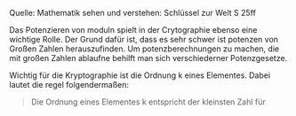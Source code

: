 Quelle: Mathematik sehen und verstehen: Schlüssel zur Welt
S 25ff

Das Potenzieren von moduln spielt in der Crytographie ebenso eine wichtige Rolle. Der Grund dafür ist, dass es sehr schwer ist potenzen von Großen Zahlen herauszufinden.
Um potenzberechnungen zu machen, die mit großen Zahlen ablaufne behilft man sich verschiederner Potenzgesetze. 

Wichtig für die Kryptographie ist die Ordnung k eines Elementes.
Dabei lautet die regel folgendermaßen: 
> Die Ordnung  eines Elementes k entspricht der kleinsten Zahl für 